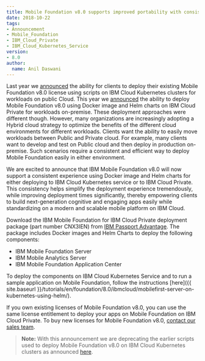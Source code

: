 ```yaml
---
title: Mobile Foundation v8.0 supports improved portability with consistent deployment between IBM Cloud Private on-premise and IBM Cloud Kubernetes service on Cloud
date: 2018-10-22
tags:
- Announcement
- Mobile_Foundation
- IBM_Cloud_Private
- IBM_Cloud_Kubernetes_Service
version:
- 8.0
author:
  name: Anil Daswani
---
```

Last year we [announced](http://mobilefirstplatform.ibmcloud.com/blog/2017/09/09/mobilefoundation-on-kube/) the ability for clients to deploy their existing Mobile Foundation v8.0 license using scripts on IBM Cloud Kubernetes clusters for workloads on public Cloud. This year we [announced](http://mobilefirstplatform.ibmcloud.com/blog/2018/01/31/mfp-on-ibmcloud-private-announce/) the ability to deploy Mobile Foundation v8.0 using Docker image and Helm charts on IBM Cloud Private for workloads on-premise. These deployment approaches were different though.
However, many organizations are increasingly adopting a Hybrid cloud strategy to optimize the benefits of the different cloud environments for different workloads. Clients want the ability to easily move workloads between Public and Private cloud. For example, many clients want to develop and test on Public cloud and then deploy in production on-premise. Such scenarios require a consistent and efficient way to deploy Mobile Foundation easily in either environment.

We are excited to announce that IBM Mobile Foundation v8.0 will now support a consistent experience using Docker image and Helm charts for either deploying to IBM Cloud Kubernetes service or to IBM Cloud Private. This consistency helps simplify the deployment experience tremendously, while improving deployment times significantly, thereby empowering clients to build next-generation cognitive and engaging apps easily while standardizing on a modern and scalable mobile platform on IBM Cloud.

Download the IBM Mobile Foundation for IBM Cloud Private deployment package (part number CNX3IEN) from [IBM Passport Advantage](https://www-01.ibm.com/software/passportadvantage/pao_customer.html). The package includes Docker images and Helm Charts to deploy the following components:
* IBM Mobile Foundation Server
* IBM Mobile Analytics Server
* IBM Mobile Foundation Application Center

To deploy the components on IBM Cloud Kubernetes Service and to run a sample application on Mobile Foundation, follow the instructions [here]({{ site.baseurl }}/tutorials/en/foundation/8.0/ibmcloud/mobilefirst-server-on-kubernetes-using-helm/).

If you own existing licenses of Mobile Foundation v8.0, you can use the same license entitlement to deploy your apps on Mobile Foundation on IBM Cloud Private. To buy new licenses for Mobile Foundation v8.0, [contact our sales team](https://www.ibm.com/cloud/mobile-foundation).

>**Note:** With this announcement we are deprecating the earlier scripts used to deploy Mobile Foundation v8.0 on IBM Cloud Kubernetes clusters as announced [here](http://mobilefirstplatform.ibmcloud.com/blog/2017/09/09/mobilefoundation-on-kube/).
